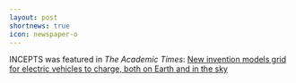 ```yaml
---
layout: post
shortnews: true
icon: newspaper-o
---
```


INCEPTS was featured in *The Academic Times*: [New invention models grid for electric vehicles to charge, both on Earth and in the sky](https://academictimes.org/new-invention-models-grid-for-electric-vehicles-to-charge-both-on-earth-and-in-the-sky/)
